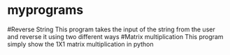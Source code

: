 # myprograms
#Reverse String
This program takes the input of the string from the user and reverse it using two different ways
#Matrix multiplication
This program simply show the 1X1 matrix multiplication in python
